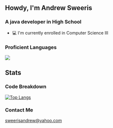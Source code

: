 ## Howdy, I'm Andrew Sweeris
### A java developer in High School

 - 💻 I'm currently enrolled in Computer Science III

### Proficient Languages
<img src="https://img.shields.io/badge/Java-ED8B00?style=for-the-badge&logo=java&logoColor=white" /> 

## Stats
### Code Breakdown
[![Top Langs](https://github-readme-stats.vercel.app/api/top-langs/?username=AndrewSweeris&layout=compact&theme=github_dark&hide=GAP)](https://github.com/anuraghazra/github-readme-stats)

### Contact Me
sweerisandrew@yahoo.com
